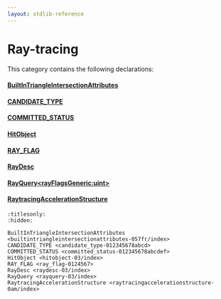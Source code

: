```yaml
---
layout: stdlib-reference
---
```

# Ray-tracing

This category contains the following declarations:

#### [BuiltInTriangleIntersectionAttributes](builtintriangleintersectionattributes-057fr/index)

#### [CANDIDATE\_TYPE](candidate_type-012345678abcd)

#### [COMMITTED\_STATUS](committed_status-012345678abcdef)

#### [HitObject](hitobject-03/index)

#### [RAY\_FLAG](ray_flag-0124567)

#### [RayDesc](raydesc-03/index)

#### [RayQuery\<rayFlagsGeneric:uint\>](rayquery-03/index)

#### [RaytracingAccelerationStructure](raytracingaccelerationstructure-0am/index)


```{toctree}
:titlesonly:
:hidden:

BuiltInTriangleIntersectionAttributes <builtintriangleintersectionattributes-057fr/index>
CANDIDATE_TYPE <candidate_type-012345678abcd>
COMMITTED_STATUS <committed_status-012345678abcdef>
HitObject <hitobject-03/index>
RAY_FLAG <ray_flag-0124567>
RayDesc <raydesc-03/index>
RayQuery <rayquery-03/index>
RaytracingAccelerationStructure <raytracingaccelerationstructure-0am/index>
```
